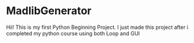 # MadlibGenerator
Hii! 
This is my first Python Beginning Project.
I just made this project after i completed my python course using both Loop and GUI
